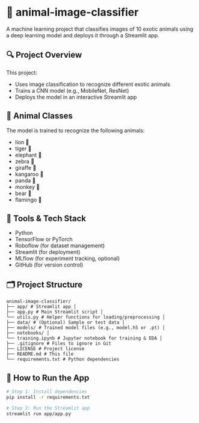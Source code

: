 # 🐯 animal-image-classifier

A machine learning project that classifies images of 10 exotic animals using a deep learning model and deploys it through a Streamlit app.

## 🔍 Project Overview
This project:
- Uses image classification to recognize different exotic animals
- Trains a CNN model (e.g., MobileNet, ResNet)
- Deploys the model in an interactive Streamlit app

## 🐾 Animal Classes
The model is trained to recognize the following animals:
- lion 🦁
- tiger 🐯
- elephant 🐘
- zebra 🦓
- giraffe 🦒
- kangaroo 🦘
- panda 🐼
- monkey 🐒
- bear 🐻
- flamingo 🦩

## 🧠 Tools & Tech Stack
- Python
- TensorFlow or PyTorch
- Roboflow (for dataset management)
- Streamlit (for deployment)
- MLflow (for experiment tracking, optional)
- GitHub (for version control)

## 🗂️ Project Structure
```
animal-image-classifier/
├── app/ # Streamlit app │
├── app.py # Main Streamlit script │
└── utils.py # Helper functions for loading/preprocessing │
├── data/ # (Optional) Sample or test data │
├── models/ # Trained model files (e.g., model.h5 or .pt) │
├── notebooks/ │
└── training.ipynb # Jupyter notebook for training & EDA │
├── .gitignore # Files to ignore in Git
├── LICENSE # Project license
├── README.md # This file
└── requirements.txt # Python dependencies

```

## 🚀 How to Run the App
```bash
# Step 1: Install dependencies
pip install -r requirements.txt

# Step 2: Run the Streamlit app
streamlit run app/app.py
